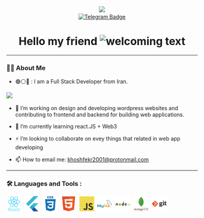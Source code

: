 <div id="header" align="center">
  <img src="https://media.giphy.com/media/13HgwGsXF0aiGY/giphy.gif" width="500"/>
  <div id="badges">
    <a href="https://t.me/MH322001">
      <img src="https://img.shields.io/badge/Telegram-blue?style=for-the-badge&logo=telegram&logoColor=white" alt="Telegram Badge"/>
    </a>
  </div>
  <h1>
    Hello my friend
    <img src="https://media.giphy.com/media/hvRJCLFzcasrR4ia7z/giphy.gif" width="30px" alt="welcoming text"/>
  </h1>
</div>

---

### :man_technologist: About Me

- 🟢⚪🔴 : I am a Full Stack Developer from Iran.

<img src="https://media.giphy.com/media/v1.Y2lkPTc5MGI3NjExYmUwYjJiZmI1ODZhYWUxNTkxYjA2MmQ0MjM0ZGRlNzI1OWU4MjMzYyZjdD1n/pY5T6SUFKpX5Uhw86x/giphy.gif" width="500"/>

- :telescope: I’m working on design and developing wordpress websites and contributing to frontend and backend for building web applications.

- :seedling: I’m currently learning react.JS + Web3

- :zap: I’m looking to collaborate on evey things that related in web app developing

- :mailbox: How to email me: khoshfekr2001@protonmail.com

---

### :hammer_and_wrench: Languages and Tools :

<div>
  <img src="https://github.com/devicons/devicon/blob/master/icons/react/react-original-wordmark.svg" title="React" alt="React" width="40" height="40"/>&nbsp;
  <img src="https://github.com/devicons/devicon/blob/master/icons/flutter/flutter-original.svg" title="Flutter" alt="Flutter" width="40" height="40"/>&nbsp;
  <img src="https://github.com/devicons/devicon/blob/master/icons/css3/css3-plain-wordmark.svg"  title="CSS3" alt="CSS" width="40" height="40"/>&nbsp;
  <img src="https://github.com/devicons/devicon/blob/master/icons/html5/html5-original.svg" title="HTML5" alt="HTML" width="40" height="40"/>&nbsp;
  <img src="https://github.com/devicons/devicon/blob/master/icons/javascript/javascript-original.svg" title="JavaScript" alt="JavaScript" width="40" height="40"/>&nbsp;
  <img src="https://github.com/devicons/devicon/blob/master/icons/mysql/mysql-original-wordmark.svg" title="MySQL"  alt="MySQL" width="40" height="40"/>&nbsp;
  <img src="https://github.com/devicons/devicon/blob/master/icons/nodejs/nodejs-original-wordmark.svg" title="NodeJS" alt="NodeJS" width="40" height="40"/>&nbsp;
  <img src="https://github.com/devicons/devicon/blob/master/icons/mongodb/mongodb-original-wordmark.svg" title="mongodb" alt="mongodb" width="40" height="40"/>&nbsp;
  <img src="https://github.com/devicons/devicon/blob/master/icons/git/git-original-wordmark.svg" title="Git" alt="Git" width="40" height="40"/>
</div>
